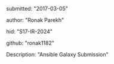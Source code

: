 submitted: "2017-03-05"

author: "Ronak Parekh"

hid: "S17-IR-2024"

github: "ronak1182"

Description: "Ansible Galaxy Submission"
